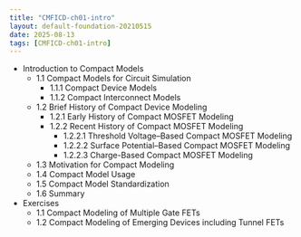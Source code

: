 ```yaml
---
title: "CMFICD-ch01-intro"
layout: default-foundation-20210515
date: 2025-08-13
tags: [CMFICD-ch01-intro]
---
```


- Introduction to Compact Models
  - 1.1 Compact Models for Circuit Simulation
    - 1.1.1 Compact Device Models
    - 1.1.2 Compact Interconnect Models
  - 1.2 Brief History of Compact Device Modeling
    - 1.2.1 Early History of Compact MOSFET Modeling
    - 1.2.2 Recent History of Compact MOSFET Modeling
      - 1.2.2.1 Threshold Voltage–Based Compact MOSFET Modeling
      - 1.2.2.2 Surface Potential–Based Compact MOSFET Modeling
      - 1.2.2.3 Charge-Based Compact MOSFET Modeling
  - 1.3 Motivation for Compact Modeling
  - 1.4 Compact Model Usage
  - 1.5 Compact Model Standardization
  - 1.6 Summary
- Exercises  
  - 1.1 Compact Modeling of Multiple Gate FETs  
  - 1.2 Compact Modeling of Emerging Devices including Tunnel FETs

